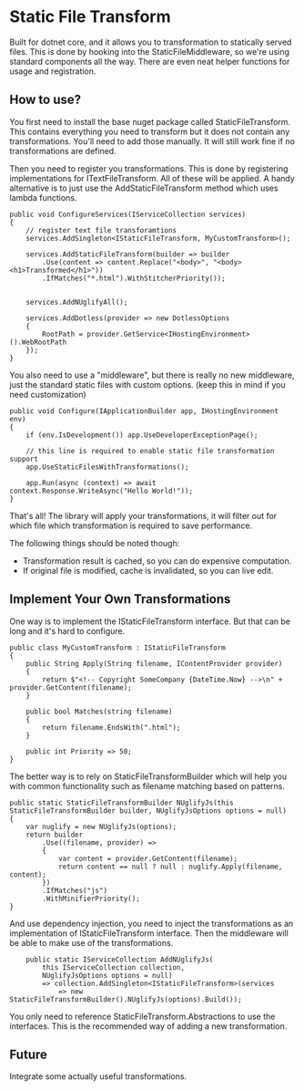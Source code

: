 

# Static File Transform

Built for dotnet core, and it allows you to transformation to statically 
served files. This is done by hooking into the StaticFileMiddleware, so we're
using standard components all the way. There are even neat helper functions for
usage and registration.

## How to use?

You first need to install the base nuget package called StaticFileTransform.
This contains everything you need to transform but it does not contain any 
transformations. You'll need to add those manually. It will still work 
fine if no transformations are defined.

Then you need to register you transformations. This is done by registering
implementations for ITextFileTransform. All of these will be applied. A handy
alternative is to just use the AddStaticFileTransform method which uses lambda
functions.

	public void ConfigureServices(IServiceCollection services)
	{
	    // register text file transforamtions
	    services.AddSingleton<IStaticFileTransform, MyCustomTransform>();
	
	    services.AddStaticFileTransform(builder => builder
	        .Use(content => content.Replace("<body>", "<body><h1>Transformed</h1>"))
	        .IfMatches("*.html").WithStitcherPriority());
		
	
	    services.AddNUglifyAll();
	
	    services.AddDotless(provider => new DotlessOptions
	    {
	        RootPath = provider.GetService<IHostingEnvironment>().WebRootPath
	    });
	}

You also need to use a "middleware", but there is really no new middleware, 
just the standard static files with custom options. (keep this in mind if you
need customization)

	public void Configure(IApplicationBuilder app, IHostingEnvironment env)
	{
	    if (env.IsDevelopment()) app.UseDeveloperExceptionPage();
	
	    // this line is required to enable static file transformation support
	    app.UseStaticFilesWithTransformations();
	
	    app.Run(async (context) => await context.Response.WriteAsync("Hello World!"));
	}

That's all! The library will apply your transformations, it will filter out
for which file which transformation is required to save performance.

The following things should be noted though:

 - Transformation result is cached, so you can do expensive computation.
 - If original file is modified, cache is invalidated, so you can live edit.


## Implement Your Own Transformations

One way is to implement the IStaticFileTransform interface. But that can be
long and it's hard to configure. 

	public class MyCustomTransform : IStaticFileTransform
	{
	    public String Apply(String filename, IContentProvider provider)
	    {
	        return $"<!-- Copyright SomeCompany {DateTime.Now} -->\n" + provider.GetContent(filename);
	    }
	
	    public bool Matches(string filename)
	    {
	        return filename.EndsWith(".html");
	    }
	
	    public int Priority => 50;
	}

The better way is to rely on StaticFileTransformBuilder which will 
help you with common functionality such as filename matching based on patterns.

    public static StaticFileTransformBuilder NUglifyJs(this StaticFileTransformBuilder builder, NUglifyJsOptions options = null)
    {
        var nuglify = new NUglifyJs(options);
        return builder
            .Use((filename, provider) =>
            {
                var content = provider.GetContent(filename);
                return content == null ? null : nuglify.Apply(filename, content);
            })
            .IfMatches("js")
            .WithMinifierPriority();
    }

And use dependency injection, you need to inject the transformations as
an implementation of IStaticFileTransform interface. Then the middleware
will be able to make use of the transformations.

        public static IServiceCollection AddNUglifyJs(
            this IServiceCollection collection,
            NUglifyJsOptions options = null)
            => collection.AddSingleton<IStaticFileTransform>(services
                => new StaticFileTransformBuilder().NUglifyJs(options).Build());


You only need to reference StaticFileTransform.Abstractions to use the
interfaces. This is the recommended way of adding a new transformation.

## Future

Integrate some actually useful transformations.

